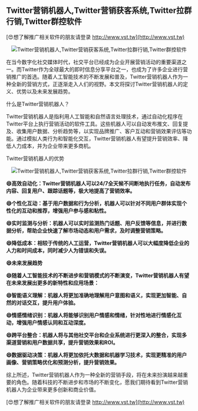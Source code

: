 ## **Twitter营销机器人,Twitter营销获客系统,Twitter拉群行销,Twitter群控软件**

[😍想了解推广相关软件的朋友请登录 http://www.vst.tw](http://www.vst.tw)

 <center><img src="https://vst.tw/MP4/tuiguang/png/6.png" alt="Twitter营销机器人,Twitter营销获客系统,Twitter拉群行销,Twitter群控软件"></center>

在当今数字化社交媒体时代，社交平台已经成为企业开展营销活动的重要渠道之一。而Twitter作为全球最大的即时信息分享平台之一，也成为了许多企业进行营销推广的首选。随着人工智能技术的不断发展和普及，Twitter营销机器人作为一种全新的营销方式，正逐渐走入人们的视野。本文将探讨Twitter营销机器人的定义、优势以及未来发展趋势。

什么是Twitter营销机器人？

Twitter营销机器人是指利用人工智能和自然语言处理技术，通过自动化程序在Twitter平台上执行营销活动的软件工具。这些机器人可以自动发布推文、回复提及、收集用户数据、分析趋势等，以实现品牌推广、客户互动和营销效果评估等功能。通过模拟人类行为和智能化交互，Twitter营销机器人有望提升营销效率、降低人力成本，并为企业带来更多商机。

Twitter营销机器人的优势

 <center><img src="https://vst.tw/MP4/tuiguang/png/4.png" alt="Twitter营销机器人,Twitter营销获客系统,Twitter拉群行销,Twitter群控软件"></center>

**😄高效自动化：Twitter营销机器人可以24/7全天候不间断地执行任务，自动发布内容、回复用户、跟踪话题等，极大地提高了营销效率。**

**😄个性化互动：基于用户数据和行为分析，机器人可以针对不同用户群体实现个性化的互动和推荐，增强用户参与感和粘性。**

**😄实时监测与分析：机器人可以实时监测热门话题、用户反馈等信息，并进行数据分析，帮助企业快速了解市场动态和用户需求，及时调整营销策略。**

**😄降低成本：相较于传统的人工运营，Twitter营销机器人可以大幅度降低企业的人力和时间成本，同时减少人为错误和失误。**

**😄未来发展趋势**

**😄随着人工智能技术的不断进步和营销模式的不断演变，Twitter营销机器人有望在未来发展出更多的新特性和应用场景：**

**😄智能语义理解：机器人将更加准确地理解用户意图和语义，实现更加智能、自然的对话交互，提升用户体验。**

**😄情感情绪识别：机器人将能够识别用户情感和情绪，针对性地进行情感化互动，增强用户情感认同和互动深度。**

**😄跨平台整合：机器人将与其他社交平台和企业系统进行更深入的整合，实现多渠道营销和用户数据共享，提升营销效果和ROI。**

**😄数据驱动决策：机器人将更加依托大数据和机器学习技术，实现更精准的用户画像、营销策略优化和预测分析，提升营销效果。**

综上所述，Twitter营销机器人作为一种全新的营销手段，将在未来扮演越来越重要的角色。随着科技的不断进步和市场的不断变化，愿我们期待看到Twitter营销机器人为企业带来更多创新和商业价值。

[😍想了解推广相关软件的朋友请登录 http://www.vst.tw](http://www.vst.tw)




